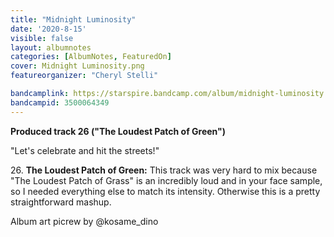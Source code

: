 ```yaml
---
title: "Midnight Luminosity"
date: '2020-8-15'
visible: false
layout: albumnotes
categories: [AlbumNotes, FeaturedOn]
cover: Midnight Luminosity.png
featureorganizer: "Cheryl Stelli"

bandcamplink: https://starspire.bandcamp.com/album/midnight-luminosity
bandcampid: 3500064349
---
```

**Produced track 26 ("The Loudest Patch of Green")**

"Let's celebrate and hit the streets!"

26\. **The Loudest Patch of Green:** This track was very hard to mix because "The Loudest Patch of Grass" is an incredibly loud and in your face sample, so I needed everything else to match its intensity. Otherwise this is a pretty straightforward mashup.

Album art picrew by @kosame_dino
